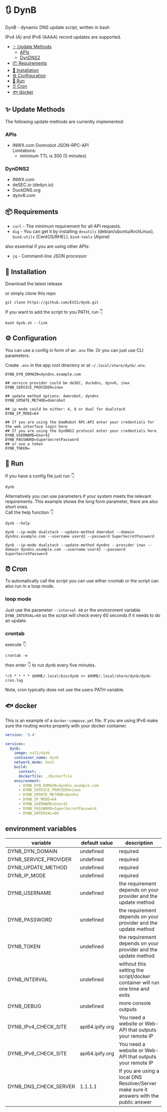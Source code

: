# 🔃 DynB
DynB - dynamic DNS update script, written in bash

IPv4 (A) and IPv6 (AAAA) record updates are supported.
<!-- TOC -->
- [✨ Update Methods](#-update-methods)
    - [APIs](#apis)
    - [DynDNS2](#dyndns2)
- [📦 Requirements](#-requirements)
- [🚀 Installation](#-installation)
- [⚙ Configuration](#-configuration)
- [🏃 Run](#-run)
- [⏰ Cron](#-cron)
- [🐟 docker](#-docker)
<!-- /TOC -->

## ✨ Update Methods
The following update methods are currently implemented:

### APIs

* INWX.com Domrobot JSON-RPC-API  
  Limitations:
  - minimum TTL is 300 (5 minutes)

### DynDNS2

* INWX.com  
* deSEC.io (dedyn.io)  
* DuckDNS.org  
* dynv6.com  

## 📦 Requirements

* `curl` - The minimum requirement for all API requests.
* `dig` - You can get it by installing `dnsutils` (debian/ubuntu/ArchLinux), `bind-utils` (CentOS/RHEL), `bind-tools` (Alpine)

also essential if you are using other APIs:

* `jq` - Command-line JSON processor

## 🚀 Installation

Download the latest release

or simply clone this repo
```
git clone https://github.com/EV21/dynb.git
```

If you want to add the script to you PATH, run :point_down:
```
bash dynb.sh --link
```

## ⚙ Configuration

You can use a config in form of an `.env` file.
Or you can just use CLI parameters.

Create `.env` in the app root directory or at `~/.local/share/dynb/.env`.
```
DYNB_DYN_DOMAIN=dyndns.example.com

## service provider could be deSEC, duckdns, dynv6, inwx
DYNB_SERVICE_PROVIDER=inwx

## update method options: domrobot, dyndns
DYNB_UPDATE_METHOD=domrobot

## ip mode could be either: 4, 6 or dual for dualstack
DYNB_IP_MODE=64

## If you are using the DomRobot RPC-API enter your credentials for the web interface login here
## If you are using the DynDNS2 protocol enter your credentials here
DYNB_USERNAME=User42
DYNB_PASSWORD=SuperSecretPassword
## or use a token
DYNB_TOKEN=
```

## 🏃 Run

If you have a config file just run :point_down:
```
dynb
```
Alternatively you can use parameters if your system meets the relevant requirements. This example shows the long form parameter, there are also short ones.  
Call the help function :point_down:
```
dynb --help
```
```
dynb --ip-mode dualstack --update-method domrobot --domain dyndns.example.com --username user42 --password SuperSecretPassword
```
```
dynb --ip-mode dualstack --update-method dyndns --provider inwx --domain dyndns.example.com --username user42 --password SuperSecretPassword
```

## ⏰ Cron

To automatically call the script you can use either crontab or the script can also run in a loop mode.

### loop mode

Just use the parameter `--interval 60` or the environment variable `DYNB_INTERVAL=60` so the script will check every 60 seconds if it needs to do an update.

### crontab

execute :point_down:
```
crontab -e
```
then enter :point_down: to run dynb every five minutes.
```
*/5 * * * * $HOME/.local/bin/dynb >> $HOME/.local/share/dynb/dynb-cron.log
```
Note, cron typically does not use the users PATH variable.

## 🐟 docker

This is an example of a `docker-compose.yml` file. If you are using IPv6 make sure the routing works properly with your docker container.
```yaml
version: '3.4'

services:
  dynb:
    image: ev21/dynb
    container_name: dynb
    network_mode: host
    build:
      context: .
      dockerfile: ./Dockerfile
    environment:
      - DYNB_DYN_DOMAIN=dyndns.example.com
      - DYNB_SERVICE_PROVIDER=inwx
      - DYNB_UPDATE_METHOD=dyndns
      - DYNB_IP_MODE=64
      - DYNB_USERNAME=User42
      - DYNB_PASSWORD=SuperSecretPassword
      - DYNB_INTERVAL=60
```
## environment variables
| variable              | default value   | description |
| --------------------- | --------------- | ----------- |
| DYNB_DYN_DOMAIN       | undefined       | required |
| DYNB_SERVICE_PROVIDER | undefined       | required |
| DYNB_UPDATE_METHOD    | undefined       | required |
| DYNB_IP_MODE          | undefined       | required |
| DYNB_USERNAME         | undefined       | the requirement depends on your provider and the update method |
| DYNB_PASSWORD         | undefined       | the requirement depends on your provider and the update method |
| DYNB_TOKEN            | undefined       | the requirement depends on your provider and the update method |
| DYNB_INTERVAL         | undefined       | without this setting the script/docker container will run one time and exits |
| DYNB_DEBUG            | undefined       | more console outputs |
| DYNB_IPv4_CHECK_SITE  | api64.ipify.org | You need a website or Web-API that outputs your remote IP |
| DYNB_IPv6_CHECK_SITE  | api64.ipify.org | You need a website or Web-API that outputs your remote IP |
| DYNB_DNS_CHECK_SERVER | 1.1.1.1         | If you are using a local DNS Resolver/Server make sure it answers with the public answer |
